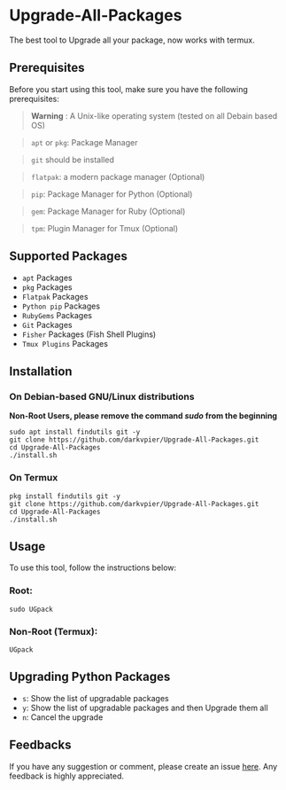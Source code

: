 # Upgrade-All-Packages
The best tool to Upgrade all your package, now works with termux.

## Prerequisites
Before you start using this tool, make sure you have the following prerequisites:
>**Warning** : A Unix-like operating system (tested on all Debain based OS)

> `apt` or `pkg`: Package Manager

> `git` should be installed

> `flatpak`: a modern package manager (Optional)

> `pip`: Package Manager for Python (Optional)

> `gem`: Package Manager for Ruby (Optional)

> `tpm`: Plugin Manager for Tmux (Optional)

## Supported Packages
- `apt` Packages
- `pkg` Packages
- `Flatpak` Packages
- `Python pip` Packages
- `RubyGems` Packages
- `Git` Packages
- `Fisher` Packages (Fish Shell Plugins)
- `Tmux Plugins` Packages

## Installation
### On Debian-based GNU/Linux distributions
**Non-Root Users, please remove the command _sudo_ from the beginning**
```
sudo apt install findutils git -y
git clone https://github.com/darkvpier/Upgrade-All-Packages.git
cd Upgrade-All-Packages
./install.sh
```

### On Termux
```
pkg install findutils git -y
git clone https://github.com/darkvpier/Upgrade-All-Packages.git
cd Upgrade-All-Packages
./install.sh
```

## Usage
To use this tool, follow the instructions below:
### Root:
```
sudo UGpack 
```
### Non-Root (Termux):
```
UGpack 
```
## Upgrading Python Packages
- `s`: Show the list of upgradable packages
- `y`: Show the list of upgradable packages and then Upgrade them all
- `n`: Cancel the upgrade

## Feedbacks
If you have any suggestion or comment, please create an issue [here](https://github.com/darkvpier/Upgrade-All-Packages/issues). Any feedback is highly appreciated.
